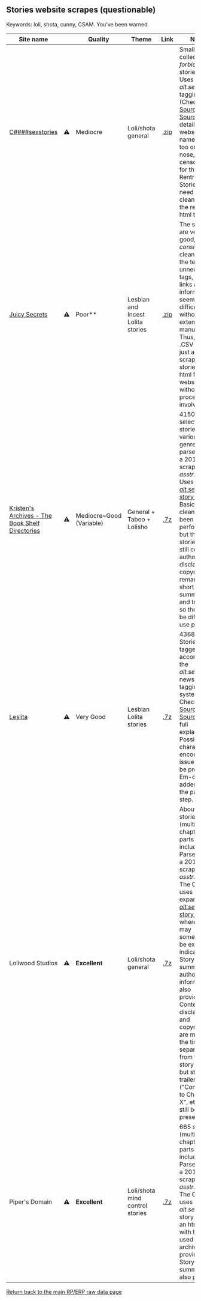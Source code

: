 ## Stories website scrapes (questionable)
Keywords: loli, shota, cunny, CSAM.
You've been warned.

Site name |   | Quality | Theme | Link | Notes |
---|:-:|---|---|:-:|---
[C####sexstories](https://c____sexstories.com)|⚠️| Mediocre | Loli/shota general | [.zip](https://files.catbox.moe/s86tn2.zip) | Small collection of _forbidden_ stories (194). Uses _alt.sex.stories_ tagging (Check out [Source1](https://www.asstr.org/~Uther_Pendragon/code/scfr.htm) and [Source2](https://www.asstr.org/~Uther_Pendragon/code/scfr-lng.htm) for details). The website name was too on the nose, so I censored it for this Rentry. Stories may need some cleaning for the remaining html tags.
[Juicy Secrets](https://www.juicysecrets.club/) |⚠️| Poor** | Lesbian and Incest Lolita stories | [.zip](https://files.catbox.moe/be5hah.zip) | The stories are very good, but _consistently_ cleaning up the text from unnecessary tags, notes, links and information seems very difficult without extensive manual work. Thus, this .CSV file is just a raw scrape of the stories in html from the website, without much processing involved.
[Kristen's Archives - The Book Shelf Directories](https://www.asstr.org/~Kristen/) |⚠️| Mediocre~Good (Variable) | General + Taboo + Lolisho | [.7z](https://files.catbox.moe/6cjx31.7z) | 4150+ selected stories of various genres parsed from a 2017 scrape of  _asstr.org_. Uses [_alt.sex.stories_ story codes](https://www.asstr.org/~Uther_Pendragon/code/scfr.htm). Basic cleaning has been performed but the stories may still contain author notes, disclaimers, copyright remarks, short summaries and trailers, so they might be difficult to use properly.
[Leslita](https://www.asstr.org/~leslita/authors/index.html) |⚠️| Very Good | Lesbian Lolita stories | [.7z](https://files.catbox.moe/gvbj99.7z) | 4368 stories. Stories are tagged according to the _alt.sex.stories_ newsgroup tagging system. Check out [Source1](https://www.asstr.org/~Uther_Pendragon/code/scfr.htm) and [Source2](https://www.asstr.org/~Uther_Pendragon/code/scfr-lng.htm) for a full explanation. Possible character encoding issues may be present. Em-dashes added during the parsing step. 
Loliwood Studios |⚠️| **Excellent** | Loli/shota general | [.7z](https://files.catbox.moe/m4big2.7z) | About 7130 stories (multi-chapter story parts included). Parsed from a 2017 scrape of _asstr.org_. The CSV file uses expanded  [_alt.sex.stories_ story codes](https://www.asstr.org/~Uther_Pendragon/code/scfr.htm) where ages may sometimes be explicitly indicated. Story summaries, author information also provided. Content disclaimers and copyrights are most of the time separated from the story body, but story trailers ("Continues to Chapter X", etc) may still be present. 
Piper's Domain |⚠️| **Excellent** | Loli/shota mind control stories | [.7z](https://files.catbox.moe/prh0qn.7z) | 665 stories (multi-chapter story parts included). Parsed from a 2017 scrape of _asstr.org_. The CSV file uses _alt.sex.stories_ story codes; an html file with the ones used in this archive is provided. Story summaries also present.

[Return back to the main RP/ERP raw data page](https://rentry.org/qib8f/)